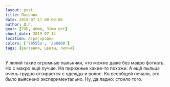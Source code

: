 ```yaml
---
layout: post
title: Пыльник
date: 2019-07-17 00:00:00
author: Д.Г.
gear: [70D, 40mm, 31mm ext]
shoot_date: 2019-07-14
location: Агрогородок
colors: ['78555a', '2a0d08']
tags: [растения, цветы, лилии]
---
```

У лилий такие огромные пыльники, что можно даже без макро фоткать. Но с макро ещё лучше. На пирожные какие-то похожи. А ещё пыльца очень трудно оттирается с одежды и волос. Ко всеобщей печали, это было выяснено экспериментально. Ну, да ладно: стоило того.
